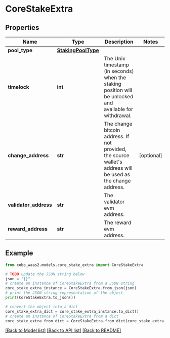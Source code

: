 # CoreStakeExtra


## Properties

Name | Type | Description | Notes
------------ | ------------- | ------------- | -------------
**pool_type** | [**StakingPoolType**](StakingPoolType.md) |  | 
**timelock** | **int** | The Unix timestamp (in seconds) when the staking position will be unlocked and available for withdrawal. | 
**change_address** | **str** | The change bitcoin address. If not provided, the source wallet&#39;s address will be used as the change address. | [optional] 
**validator_address** | **str** | The validator evm address. | 
**reward_address** | **str** | The reward evm address. | 

## Example

```python
from cobo_waas2.models.core_stake_extra import CoreStakeExtra

# TODO update the JSON string below
json = "{}"
# create an instance of CoreStakeExtra from a JSON string
core_stake_extra_instance = CoreStakeExtra.from_json(json)
# print the JSON string representation of the object
print(CoreStakeExtra.to_json())

# convert the object into a dict
core_stake_extra_dict = core_stake_extra_instance.to_dict()
# create an instance of CoreStakeExtra from a dict
core_stake_extra_from_dict = CoreStakeExtra.from_dict(core_stake_extra_dict)
```
[[Back to Model list]](../README.md#documentation-for-models) [[Back to API list]](../README.md#documentation-for-api-endpoints) [[Back to README]](../README.md)


